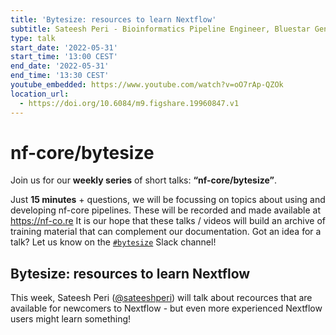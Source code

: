 ```yaml
---
title: 'Bytesize: resources to learn Nextflow'
subtitle: Sateesh Peri - Bioinformatics Pipeline Engineer, Bluestar Genomics
type: talk
start_date: '2022-05-31'
start_time: '13:00 CEST'
end_date: '2022-05-31'
end_time: '13:30 CEST'
youtube_embedded: https://www.youtube.com/watch?v=oO7rAp-QZOk
location_url:
  - https://doi.org/10.6084/m9.figshare.19960847.v1
---
```


# nf-core/bytesize

Join us for our **weekly series** of short talks: **“nf-core/bytesize”**.

Just **15 minutes** + questions, we will be focussing on topics about using and developing nf-core pipelines.
These will be recorded and made available at <https://nf-co.re>
It is our hope that these talks / videos will build an archive of training material that can complement our documentation. Got an idea for a talk? Let us know on the [`#bytesize`](https://nfcore.slack.com/channels/bytesize) Slack channel!

## Bytesize: resources to learn Nextflow

This week, Sateesh Peri ([@sateeshperi](https://github.com/sateeshperi)) will talk about recources that are available for newcomers to Nextflow - but even more experienced Nextflow users might learn something!
